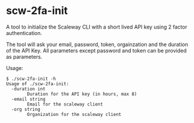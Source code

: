 # scw-2fa-init
A tool to initialize the Scaleway CLI with a short lived API key using 2 factor authentication.

The tool will ask your email, password, token, orgainzation and the duration of the API Key. All parameters except password and token can be provided as parameters. 

Usage:
```
$ ./scw-2fa-init -h
Usage of ./scw-2fa-init:
  -duration int
        Duration for the API key (in hours, max 8)
  -email string
        Email for the scaleway client
  -org string
        Organization for the scaleway client
```
